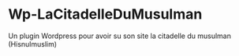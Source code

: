 # Wp-LaCitadelleDuMusulman
Un plugin Wordpress pour avoir su son site la citadelle du musulman (Hisnulmuslim)
